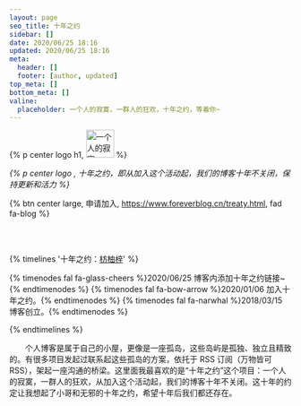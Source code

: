 ```yaml
---
layout: page
seo_title: 十年之约
sidebar: []
date: 2020/06/25 18:16
updated: 2020/06/25 18:16
meta:
  header: []
  footer: [author, updated]
top_meta: []
bottom_meta: []
valine:
  placeholder: 一个人的寂寞，一群人的狂欢，十年之约，等着你~  
---
```



{% p center logo h1, <img no-lazy class="inline" title="一个人的寂寞，一群人的狂欢" src="https://img.foreverblog.cn/logo_en_default.png" style="width:auto;height:50px;"> %}

*{% p center logo , 十年之约，即从加入这个活动起，我们的博客十年不关闭，保持更新和活力 %}*

{% btn center large, 申请加入, https://www.foreverblog.cn/treaty.html, fad fa-blog %}

<br>
<br>

{% timelines '十年之约：<a href="https://www.foreverblog.cn/blog/1022.html">枋柚梓</a>' %}

{% timenodes fal fa-glass-cheers %}2020/06/25 博客内添加十年之约链接~ {% endtimenodes %}
{% timenodes fal fa-bow-arrow %}2020/01/06 加入十年之约。{% endtimenodes %}
{% timenodes fal fa-narwhal %}2018/03/15 博客创立。{% endtimenodes %}

{% endtimelines %}

&emsp;&emsp;个人博客是属于自己的小屋，更像是一座孤岛，这些岛屿是孤独、独立且精致的。有很多项目发起过联系起这些孤岛的方案，依托于 RSS 订阅（万物皆可 RSS），架起一座沟通的桥梁。这里面我最喜欢的是“十年之约”这个项目：一个人的寂寞，一群人的狂欢，从加入这个活动起，我们的博客十年不关闭。这十年的约定让我想起了小哥和无邪的十年之约，希望十年后我们都还存在。
